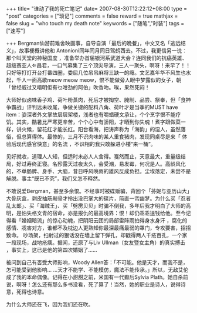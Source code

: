 +++
title= "谁动了我的死亡笔记"
date= 2007-08-30T12:22:12+08:00
type = "post"
categories = ["琐记"]
comments = false
reward = true
mathjax = false
slug = "who touch my death note"
keywords = ["随笔","时装"]
tags = ["速写"]

+++
Bergman仙游前难舍映画事，自导自演「最后的晚餐」，中文又名「逃远结义」，故事梗概讲他和 Antonioni同年同月同日驾鹤西去。不过，我更信另一说：那个叫天堂的神秘国度 ，准备举办首届银河系武道大会？连同我们的抗癌英雄、超级赛亚人昌君，一口气募集了三个顶尖导演，三人一聚头，啊呀！来早了！！只好等打灯开台打番四圈，委屈几位吊吊麻将三缺一的癮。文艺嘉年华不风生也水起，千人一面高歌meow meow meow，恨不能做旁人眼中梦露似的女子，朝「曾经威过又唔明佢有乜咁劲的阿伯」吹香吻。唉，果然死闷！

大师好似卤味香子鸡、荷叶粉蒸肉，死后才被掏空、腌制、品尝、祭奉，但「食神争霸战」评判远未收尾，争做关键的配料八角、荷叶才是当季的MUST have item：姿深者外文掌故层层架楼，浅者也有嚼蜡硬文承让，个个烹字恨不能疗饥。其实，酷暑比严寒更辛苦，个个心中有骄阳，才晒到你失魂！煮字跟做菜一样，讲火候，留花红才能长红。阳台看海，把涛声称为「海韵」的湿人，虽然落俗，但总算得体。最惨的，三月不识肉味的某人重食猪肉，发现同桌尽是来「 体验后现代感官快意」的名流 ，不识相的我只敢躲进小楼“来一桶”。

<!--more-->

见好就收，道理人人知，但适时未必人人舍得。戛然而止，天意最大，重量级结局，好过寿终正寝。名殄露天过夜太久，会受潮，易发霉，何况是人。高龄风化的，不单肠脾、身手、大脑，昔日呼风唤雨的雄风反成负担。尘埃落定，未尝不是解脱。事主“既已不究”，我们又怎不释然。

不敢说爱Bergman，甚至多余恨。不经事时被碟贩骗，背回个「芬妮与亚历山大」大骨灰盒，剥皮抽筋剐骨才拎出没巴掌大的碟片，简直一帘幽梦。为什么买「忍者乱太郎」、买「海贼王」、买「劈雳贝贝」时骗不倒我，多年后我才明白了大师的高明，是怕失格文青的宿命，亦是报仇的最高境界：恨！却仍乖乖送钱给他。至今记得看「婚姻暗流」的惊心动魄，把阴阳云团的局部雷阵雨拍得身水身汗 ，腐化的感情、戕害对方，谁都不及枕边人更熟知你最深最痛最弱的罩门，专攻要害，招招致命。 吵场架，扫射过的狠话没在墙上留下弹孔，却戳得两人千疮百孔，一个家一段现场，战地疮痍。据闻，还原了与Liv Ullman（女友暨女主角）的真实搏击 ，事实上，这已是他的第四次婚姻了……

被问到自己有否受大师影响，Woody Allen答：「不可能。他是天才，而我不是，怎可能受到他影响… …天才不能学、不能模仿，魔法不能传承。」所以，无敌艾伦成了我的本命偶像。记得在小甜甜之前，米国有一代癫后Sylvia Plath。她自杀前说，啊呀！怎么还有那么多书没看，死了算了！当然，她的职业是诗人，说得诗意，死得也诗意。

为什么大师还在飞，因为我们还在吹。